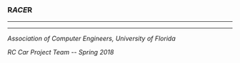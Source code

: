 ### R*ACE*R ###

---

---

*Association of Computer Engineers, University of Florida*

*RC Car Project Team -- Spring 2018*

